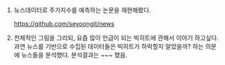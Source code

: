 1. 뉴스데이터로 주가지수를 예측하는 논문을 재현해봤다.


   https://github.com/seyoongit/news



2. 전체적인 그림을 그리되, 요즘 많이 언급이 되는 빅히트에 관해서 이야기 하고싶다. 과연 뉴스를 기반으로 수집된 데이터들은 빅히트가 하락할지 알았을까? 하는 의문에 뉴스들을 분석했다. 분석결과는 ~~~ 했음.